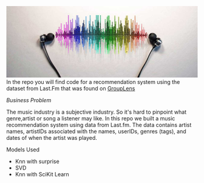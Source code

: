 ![alt text](Images/music-recommendation-challenge.jpg)
In the repo you will find code for a recommendation system using the dataset from Last.Fm that was found on [GroupLens](https://grouplens.org/datasets/hetrec-2011/)

*Business Problem*

The music industry is a subjective industry. So it's hard to pinpoint what genre,artist or song a listener may like. In this repo we built a music recommendation system using data from Last.fm. The data contains artist names, artistIDs associated with the names, userIDs, genres (tags), and dates of when the artist was played. 

Models Used
- Knn with surprise
- SVD
- Knn with SciKit Learn
